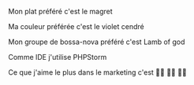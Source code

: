 Mon plat préféré c'est le magret

Ma couleur préférée c'est le violet cendré

Mon groupe de bossa-nova préféré c'est Lamb of god

Comme IDE j'utilise PHPStorm

Ce que j'aime le plus dans le marketing c'est 👩‍🦯 🧑‍🦼 👨‍🦼
